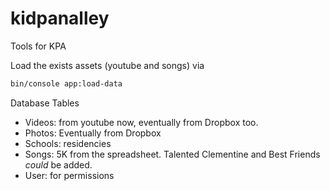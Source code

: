 # kidpanalley
Tools for KPA

Load the exists assets (youtube and songs) via

```bash
bin/console app:load-data
```
    
Database Tables

* Videos: from youtube now, eventually from Dropbox too.
* Photos: Eventually from Dropbox
* Schools: residencies
* Songs: 5K from the spreadsheet.  Talented Clementine and Best Friends _could_ be added.
* User: for permissions
